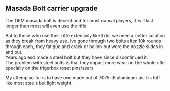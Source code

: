 ## **Masada Bolt carrier upgrade**

The OEM masada bolt is decent and for most causal players, It will last longer then most will even use the rifle.

But to those who use their rifle extensivly like I do, we need a better solution as they break from heavy use. 
Ive gone through two bolts after 10k rounds through each, they fatigue and crack or ballon out were the nozzle slides in and out.  
Years ago esd made a steel bolt but they have since discontinued it.  
The problem with steel bolts is that they impart more wear on the whole rifle epecially on the trigerbox reset pins/sears

My attemp so far is to have one made out of 7075-t6 aluminum as it is tuff like most steels but light weight.

